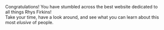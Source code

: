 <!DOCTYPE html>
<html>
    <head>
        <title>
            The Amazing Web Home Of Rhys Firkins
        </title>
    </head>
    <body {
        background-image: url();
    }>
        Congratulations! You have stumbled across the best website dedicated to all things Rhys Firkins!<br>
        Take your time, have a look around, and see what you can learn about this most <em>elusive</em> of people.
    </body>
</html>

